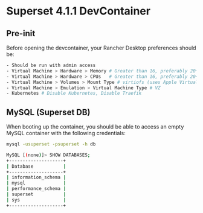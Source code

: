 # Superset 4.1.1 DevContainer

## Pre-init

Before opening the devcontainer, your Rancher Desktop preferences should be:

```bash
- Should be run with admin access
- Virtual Machine > Hardware > Memory # Greater than 16, preferably 20+ GB
- Virtual Machine > Hardware > CPUs   # Greater than 16, preferably 20+ GB
- Virtual Machine > Volumes > Mount Type # virtiofs (uses Apple Virtualization)
- Virtual Machine > Emulation > Virtual Machine Type # VZ
- Kubernetes # Disable Kubernetes, Disable Traefik

```
## MySQL (Superset DB)

When booting up the container, you should be able to access an empty MySQL container with the following credentials:

```bash
mysql -usuperset -psuperset -h db

MySQL [(none)]> SHOW DATABASES;
+--------------------+
| Database           |
+--------------------+
| information_schema |
| mysql              |
| performance_schema |
| superset           |
| sys                |
+--------------------+

```
